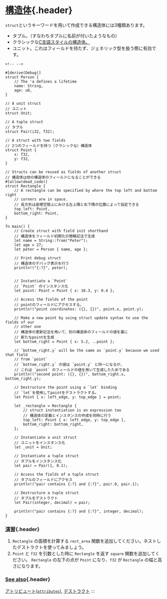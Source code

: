 # [構造体](#構造体){.header}

`struct`というキーワードを用いて作成できる構造体には3種類あります。

-   タプル。（すなわちタプルに名前が付いたようなもの）
-   クラシックな[C言語スタイルの構造体。](https://en.wikipedia.org/wiki/Struct_(C_programming_language))
-   ユニット。これはフィールドを持たず、ジェネリック型を扱う際に有効です。

```{=html}
<!-- -->
```
    #[derive(Debug)]
    struct Person {
        // The 'a defines a lifetime
        name: String,
        age: u8,
    }

    // A unit struct
    // ユニット
    struct Unit;

    // A tuple struct
    // タプル
    struct Pair(i32, f32);

    // A struct with two fields
    // 2つのフィールドを持つ（クラシックな）構造体
    struct Point {
        x: f32,
        y: f32,
    }

    // Structs can be reused as fields of another struct
    // 構造体は他の構造体のフィールドになることができる
    #[allow(dead_code)]
    struct Rectangle {
        // A rectangle can be specified by where the top left and bottom right
        // corners are in space.
        // 長方形は座標空間上における左上隅と右下隅の位置によって指定できる
        top_left: Point,
        bottom_right: Point,
    }

    fn main() {
        // Create struct with field init shorthand
        // 構造体をフィールド初期化の簡略記法で生成
        let name = String::from("Peter");
        let age = 27;
        let peter = Person { name, age };

        // Print debug struct
        // 構造体のデバッグ表示を行う
        println!("{:?}", peter);


        // Instantiate a `Point`
        // `Point` のインスタンス化
        let point: Point = Point { x: 10.3, y: 0.4 };

        // Access the fields of the point
        // pointのフィールドにアクセスする。
        println!("point coordinates: ({}, {})", point.x, point.y);

        // Make a new point by using struct update syntax to use the fields of our
        // other one
        // 構造体の更新記法を用いて、別の構造体のフィールドの値を基に
        // 新たなpointを生成
        let bottom_right = Point { x: 5.2, ..point };

        // `bottom_right.y` will be the same as `point.y` because we used that field
        // from `point`
        // `bottom_right.y` の値は `point.y` と同一になるが、
        // これは `point` のフィールドの値を用いて生成したためである
        println!("second point: ({}, {})", bottom_right.x, bottom_right.y);

        // Destructure the point using a `let` binding
        // `let`を使用してpointをデストラクトする。
        let Point { x: left_edge, y: top_edge } = point;

        let _rectangle = Rectangle {
            // struct instantiation is an expression too
            // 構造体の定義とインスタンスの作成を同時に行う
            top_left: Point { x: left_edge, y: top_edge },
            bottom_right: bottom_right,
        };

        // Instantiate a unit struct
        // ユニットをインスタンス化
        let _unit = Unit;

        // Instantiate a tuple struct
        // タプルをインスタンス化
        let pair = Pair(1, 0.1);

        // Access the fields of a tuple struct
        // タプルのフィールドにアクセス
        println!("pair contains {:?} and {:?}", pair.0, pair.1);

        // Destructure a tuple struct
        // タプルをデストラクト
        let Pair(integer, decimal) = pair;

        println!("pair contains {:?} and {:?}", integer, decimal);
    }

### [演習](#演習){.header}

1.  `Rectangle` の面積を計算する `rect_area`
    関数を追加してください。ネストしたデストラクトを使ってみましょう。
2.  `Point` と `f32` を引数とした時に `Rectangle` を返す `square`
    関数を追加してください。 `Rectangle` の左下の点が `Point`
    になり、`f32` が `Rectangle` の幅と高さになります。

### [See also](#see-also){.header}

[アトリビュート(`attributes`)](../attribute.html),
[デストラクト](../flow_control/match/destructuring.html)
:::

